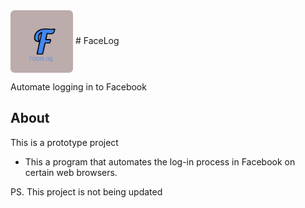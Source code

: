 <img align="center" width="100" height="100" src="public/img/logo1.jpg">
# FaceLog

Automate logging in to Facebook

## About
This is a prototype project
* This a program that automates the log-in process in Facebook on certain web browsers.

PS. This project is not being updated

